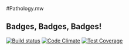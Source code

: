 #Pathology.mw

## Badges, Badges, Badges!
[![Build status](https://codeship.com/projects/f34b38b0-b32d-0132-ce76-36651b06ce13/status?branch=develop)](https://codeship.com/projects/70156)
[![Code Climate](https://codeclimate.com/github/sebastiangeiger/pathology.mw/badges/gpa.svg)](https://codeclimate.com/github/sebastiangeiger/pathology.mw)
[![Test Coverage](https://codeclimate.com/github/sebastiangeiger/pathology.mw/badges/coverage.svg)](https://codeclimate.com/github/sebastiangeiger/pathology.mw)

